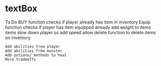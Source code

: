 # textBox

To Do
	BUY function checks if player already has item in inventory
	Equip function checks if player has item equipped already
	add weight to items
	items slow down player so add speed
	allow delete function to delete items on inventory

	Add abilities from player
	Add abilities from monster
	Add potions/ methods to heal
	More tradeoffs